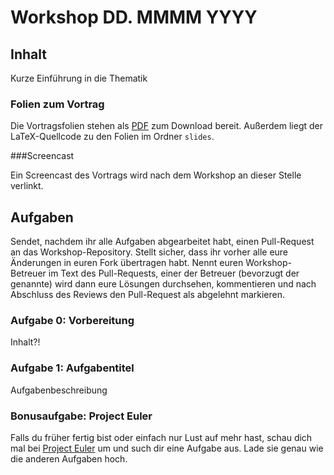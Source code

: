 # Workshop DD. MMMM YYYY

## Inhalt

Kurze Einführung in die Thematik

### Folien zum Vortrag

Die Vortragsfolien stehen als [PDF](URL) zum Download bereit. Außerdem liegt der LaTeX-Quellcode zu den Folien im Ordner `slides`.

###Screencast

Ein Screencast des Vortrags wird nach dem Workshop an dieser Stelle verlinkt.

## Aufgaben

Sendet, nachdem ihr alle Aufgaben abgearbeitet habt, einen Pull-Request an das Workshop-Repository. Stellt sicher, dass ihr vorher alle eure Änderungen in euren Fork übertragen habt. Nennt euren Workshop-Betreuer im Text des Pull-Requests, einer der Betreuer (bevorzugt der genannte) wird dann eure Lösungen durchsehen, kommentieren und nach Abschluss des Reviews den Pull-Request als abgelehnt markieren.

### Aufgabe 0: Vorbereitung

Inhalt?!


### Aufgabe 1: Aufgabentitel

Aufgabenbeschreibung


### Bonusaufgabe: Project Euler

Falls du früher fertig bist oder einfach nur Lust auf mehr hast, schau dich mal bei [Project Euler](http://projecteuler.net/) um und such dir eine Aufgabe aus. Lade sie genau wie die anderen Aufgaben hoch.
